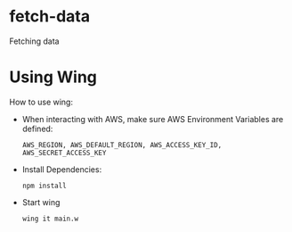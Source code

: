 # fetch-data
Fetching data

# Using Wing

How to use wing:

- When interacting with AWS, make sure AWS Environment Variables are defined:

  `AWS_REGION, AWS_DEFAULT_REGION, AWS_ACCESS_KEY_ID, AWS_SECRET_ACCESS_KEY`

- Install Dependencies:

  `npm install`

- Start wing

  `wing it main.w`
